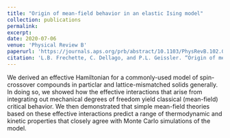 ```yaml
---
title: "Origin of mean-field behavior in an elastic Ising model"
collection: publications
permalink: 
excerpt:
date: 2020-07-06
venue: 'Physical Review B'
paperurl: 'https://journals.aps.org/prb/abstract/10.1103/PhysRevB.102.024102'
citation: 'L.B. Frechette, C. Dellago, and P.L. Geissler. “Origin of mean-field behavior in an elastic Ising model,” Phys. Rev. B 102, 024102 (2020).'
---
```


We derived an effective Hamiltonian for a commonly-used model of spin-crossover compounds in particlar and lattice-mismatched solids generally. 
In doing so, we showed how the effective interactions that arise from integrating out mechanical degrees of freedom yield classical (mean-field) critical behavior.
We then demonstrated that simple mean-field theories based on these effective interactions predict a range of thermodynamic and kinetic properties that closely agree
with Monte Carlo simulations of the model.
